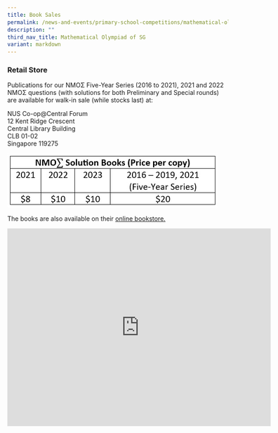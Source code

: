 ```yaml
---
title: Book Sales
permalink: /news-and-events/primary-school-competitions/mathematical-olympiad-of-sg/book-sales/
description: ""
third_nav_title: Mathematical Olympiad of SG
variant: markdown
---
```

### **Retail Store**
Publications for our NMOΣ Five-Year Series (2016 to 2021), 2021 and 2022 NMOΣ questions (with solutions for both Preliminary and Special rounds) are available for walk-in sale (while stocks last) at: <br>

NUS Co-op@Central Forum<br>
12 Kent Ridge Crescent<br>
Central Library Building<br>
CLB 01-02<br>
Singapore 119275

![](/images/NMOS_Book_Sales_2024_V4_png.jpg)

The books are also available on their [online bookstore.](https://www.nuscoop.sg/search?keywords=NMOS)

<iframe loading="lazy" allowfullscreen="" style="border:0;" height="450" width="600" src="https://www.google.com/maps/embed?pb=!1m18!1m12!1m3!1d3988.796485949262!2d103.77150151510514!3d1.2967629621040804!2m3!1f0!2f0!3f0!3m2!1i1024!2i768!4f13.1!3m3!1m2!1s0x31da1af859c38f5f%3A0x510b0f0afd4e0f6d!2sNUS%20Co-op%40Central%20Forum!5e0!3m2!1sen!2ssg!4v1675068877688!5m2!1sen!2ssg"></iframe>